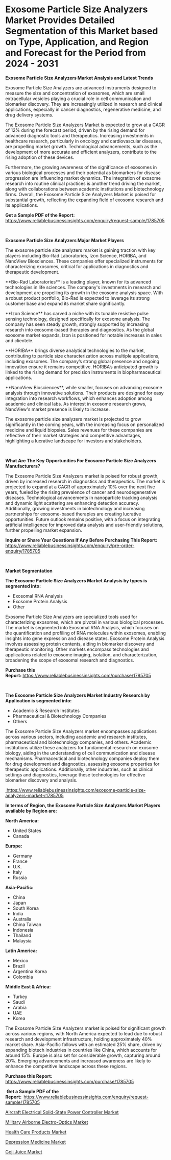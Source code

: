 <p><h1>Exosome Particle Size Analyzers Market Provides Detailed Segmentation of this Market based on Type, Application, and Region and Forecast for the Period from 2024 - 2031</h1></p><p><strong>Exosome Particle Size Analyzers Market Analysis and Latest Trends</strong></p>
<p><p>Exosome Particle Size Analyzers are advanced instruments designed to measure the size and concentration of exosomes, which are small extracellular vesicles playing a crucial role in cell communication and biomarker discovery. They are increasingly utilized in research and clinical applications, especially in cancer diagnostics, regenerative medicine, and drug delivery systems.</p><p>The Exosome Particle Size Analyzers Market is expected to grow at a CAGR of 12% during the forecast period, driven by the rising demand for advanced diagnostic tools and therapeutics. Increasing investments in healthcare research, particularly in oncology and cardiovascular diseases, are propelling market growth. Technological advancements, such as the development of more accurate and efficient analyzers, contribute to the rising adoption of these devices.</p><p>Furthermore, the growing awareness of the significance of exosomes in various biological processes and their potential as biomarkers for disease progression are influencing market dynamics. The integration of exosome research into routine clinical practices is another trend driving the market, along with collaborations between academic institutions and biotechnology firms. Overall, the Exosome Particle Size Analyzers Market is poised for substantial growth, reflecting the expanding field of exosome research and its applications.</p></p>
<p><strong>Get a Sample PDF of the Report:&nbsp;</strong> <a href="https://www.reliablebusinessinsights.com/enquiry/request-sample/1785705?utm_campaign=97&utm_medium=2&utm_source=Github&utm_content=ia&utm_term=09102024&utm_id=exosome-particle-size-analyzers">https://www.reliablebusinessinsights.com/enquiry/request-sample/1785705</a></p>
<p>&nbsp;</p>
<p><strong>Exosome Particle Size Analyzers Major Market Players</strong></p>
<p><p>The exosome particle size analyzers market is gaining traction with key players including Bio-Rad Laboratories, Izon Science, HORIBA, and NanoView Biosciences. These companies offer specialized instruments for characterizing exosomes, critical for applications in diagnostics and therapeutic development.</p><p>**Bio-Rad Laboratories** is a leading player, known for its advanced technologies in life sciences. The company's investments in research and development are propelling its growth in the exosome analysis space. With a robust product portfolio, Bio-Rad is expected to leverage its strong customer base and expand its market share significantly.</p><p>**Izon Science** has carved a niche with its tunable resistive pulse sensing technology, designed specifically for exosome analysis. The company has seen steady growth, strongly supported by increasing research into exosome-based therapies and diagnostics. As the global exosome market expands, Izon is positioned for notable increases in sales and clientele.</p><p>**HORIBA** brings diverse analytical technologies to the market, contributing to particle size characterization across multiple applications, including exosomes. The company’s strong global presence and ongoing innovation ensure it remains competitive. HORIBA’s anticipated growth is linked to the rising demand for precision instruments in biopharmaceutical applications.</p><p>**NanoView Biosciences**, while smaller, focuses on advancing exosome analysis through innovative solutions. Their products are designed for easy integration into research workflows, which enhances adoption among academic and clinical labs. As interest in exosome research grows, NanoView's market presence is likely to increase.</p><p>The exosome particle size analyzers market is projected to grow significantly in the coming years, with the increasing focus on personalized medicine and liquid biopsies. Sales revenues for these companies are reflective of their market strategies and competitive advantages, highlighting a lucrative landscape for investors and stakeholders.</p></p>
<p>&nbsp;</p>
<p><strong>What Are The Key Opportunities For Exosome Particle Size Analyzers Manufacturers?</strong></p>
<p><p>The Exosome Particle Size Analyzers market is poised for robust growth, driven by increased research in diagnostics and therapeutics. The market is projected to expand at a CAGR of approximately 10% over the next five years, fueled by the rising prevalence of cancer and neurodegenerative diseases. Technological advancements in nanoparticle tracking analysis and dynamic light scattering are enhancing detection accuracy. Additionally, growing investments in biotechnology and increasing partnerships for exosome-based therapies are creating lucrative opportunities. Future outlook remains positive, with a focus on integrating artificial intelligence for improved data analysis and user-friendly solutions, further propelling market expansion.</p></p>
<p><strong>Inquire or Share Your Questions If Any Before Purchasing This Report:</strong> <a href="https://www.reliablebusinessinsights.com/enquiry/pre-order-enquiry/1785705?utm_campaign=97&utm_medium=2&utm_source=Github&utm_content=ia&utm_term=09102024&utm_id=exosome-particle-size-analyzers">https://www.reliablebusinessinsights.com/enquiry/pre-order-enquiry/1785705</a></p>
<p>&nbsp;</p>
<p><strong>Market Segmentation</strong></p>
<p><strong>The Exosome Particle Size Analyzers Market Analysis by types is segmented into:</strong></p>
<p><ul><li>Exosomal RNA Analysis</li><li>Exosome Protein Analysis</li><li>Other</li></ul></p>
<p><p>Exosome Particle Size Analyzers are specialized tools used for characterizing exosomes, which are pivotal in various biological processes. The market is segmented into Exosomal RNA Analysis, which focuses on the quantification and profiling of RNA molecules within exosomes, enabling insights into gene expression and disease states. Exosome Protein Analysis involves assessing protein contents, aiding in biomarker discovery and therapeutic monitoring. Other markets encompass technologies and applications related to exosome imaging, isolation, and characterization, broadening the scope of exosomal research and diagnostics.</p></p>
<p><strong>Purchase this Report:&nbsp;</strong><a href="https://www.reliablebusinessinsights.com/purchase/1785705?utm_campaign=97&utm_medium=2&utm_source=Github&utm_content=ia&utm_term=09102024&utm_id=exosome-particle-size-analyzers">https://www.reliablebusinessinsights.com/purchase/1785705</a></p>
<p>&nbsp;</p>
<p><strong>The Exosome Particle Size Analyzers Market Industry Research by Application is segmented into:</strong></p>
<p><ul><li>Academic & Research Institutes</li><li>Pharmaceutical & Biotechnology Companies</li><li>Others</li></ul></p>
<p><p>The Exosome Particle Size Analyzers market encompasses applications across various sectors, including academic and research institutes, pharmaceutical and biotechnology companies, and others. Academic institutions utilize these analyzers for fundamental research on exosome biology, aiding in the understanding of cell communication and disease mechanisms. Pharmaceutical and biotechnology companies deploy them for drug development and diagnostics, assessing exosome properties for therapeutic applications. Additionally, other industries, such as clinical settings and diagnostics, leverage these technologies for effective biomarker discovery and analysis.</p></p>
<p><a href="https://www.reliablebusinessinsights.com/exosome-particle-size-analyzers-market-r1785705?utm_campaign=97&utm_medium=2&utm_source=Github&utm_content=ia&utm_term=09102024&utm_id=exosome-particle-size-analyzers">&nbsp;https://www.reliablebusinessinsights.com/exosome-particle-size-analyzers-market-r1785705</a></p>
<p><strong>In terms of Region, the Exosome Particle Size Analyzers Market Players available by Region are:</strong></p>
<p>
    <p> <strong> North America: </strong>
        <ul>
            <li>United States</li>
            <li>Canada</li>
        </ul>
        </p> 
    <p> <strong> Europe: </strong>
        <ul>
            <li>Germany</li>
            <li>France</li>
            <li>U.K.</li>
            <li>Italy</li>
            <li>Russia</li>
        </ul>
        </p> 
    <p> <strong> Asia-Pacific: </strong>
        <ul>
            <li>China</li>
            <li>Japan</li>
            <li>South Korea</li>
            <li>India</li>
            <li>Australia</li>
            <li>China Taiwan</li>
            <li>Indonesia</li>
            <li>Thailand</li>
            <li>Malaysia</li>
        </ul>
        </p> 
    <p> <strong> Latin America: </strong>
        <ul>
            <li>Mexico</li>
            <li>Brazil</li>
            <li>Argentina Korea</li>
            <li>Colombia</li>
        </ul>
        </p> 
    <p> <strong> Middle East & Africa: </strong>
        <ul>
            <li>Turkey</li>
            <li>Saudi</li>
            <li>Arabia</li>
            <li>UAE</li>
            <li>Korea</li>
        </ul>
    </p>
    </p>
<p><p>The Exosome Particle Size Analyzers market is poised for significant growth across various regions, with North America expected to lead due to robust research and development infrastructure, holding approximately 40% market share. Asia-Pacific follows with an estimated 25% share, driven by expanding biotech industries in countries like China, which accounts for around 15%. Europe is also set for considerable growth, capturing around 20%. Emerging advancements and increased awareness are likely to enhance the competitive landscape across these regions.</p></p>
<p><strong>Purchase this Report: </strong><a href="https://www.reliablebusinessinsights.com/purchase/1785705?utm_campaign=97&utm_medium=2&utm_source=Github&utm_content=ia&utm_term=09102024&utm_id=exosome-particle-size-analyzers">https://www.reliablebusinessinsights.com/purchase/1785705</a></p>
<p>&nbsp;<strong>Get a Sample PDF of the Report:&nbsp;&nbsp;</strong><a href="https://www.reliablebusinessinsights.com/enquiry/request-sample/1785705?utm_campaign=97&utm_medium=2&utm_source=Github&utm_content=ia&utm_term=09102024&utm_id=exosome-particle-size-analyzers">https://www.reliablebusinessinsights.com/enquiry/request-sample/1785705</a></p>
<p><strong></strong></p>
<p><p><a href="https://github.com/delorasywf/Market-Research-Report-List-1/blob/main/aircraft-electrical-solid-state-power-controller-market.md?utm_campaign=97&utm_medium=2&utm_source=Github&utm_content=ia&utm_term=09102024&utm_id=exosome-particle-size-analyzers">Aircraft Electrical Solid-State Power Controller Market</a></p><p><a href="https://github.com/KejsiLoshi121/Market-Research-Report-List-1/blob/main/military-airborne-electro-optics-market.md?utm_campaign=97&utm_medium=2&utm_source=Github&utm_content=ia&utm_term=09102024&utm_id=exosome-particle-size-analyzers">Military Airborne Electro-Optics Market</a></p><p><a href="https://www.linkedin.com/pulse/health-care-products-market-size-share-analysis-growth-6wlre?utm_campaign=97&utm_medium=2&utm_source=Github&utm_content=ia&utm_term=09102024&utm_id=exosome-particle-size-analyzers">Health Care Products Market</a></p><p><a href="https://www.linkedin.com/pulse/global-depression-medicine-market-opportunities-challenges2024-cdwqe?utm_campaign=97&utm_medium=2&utm_source=Github&utm_content=ia&utm_term=09102024&utm_id=exosome-particle-size-analyzers">Depression Medicine Market</a></p><p><a href="https://issuu.com/reportprime-2/docs/goji-juice-market-size-2030.pptx_c2881335040b98?utm_campaign=97&utm_medium=2&utm_source=Github&utm_content=ia&utm_term=09102024&utm_id=exosome-particle-size-analyzers">Goji Juice Market</a></p></p>